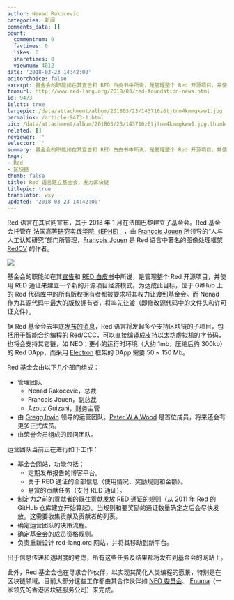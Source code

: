```yaml
---
author: Nenad Rakocevic
categories: 新闻
comments_data: []
count:
  commentnum: 0
  favtimes: 0
  likes: 0
  sharetimes: 0
  viewnum: 4012
date: '2018-03-23 14:42:00'
editorchoice: false
excerpt: 基金会的职能如在其宣告和 RED 白皮书中所说，是管理整个 Red 开源项目，并使用 RED 通证来建立一个新的开源项目经济模式。
fromurl: http://www.red-lang.org/2018/03/red-foundation-news.html
id: 9473
islctt: true
largepic: /data/attachment/album/201803/23/143716z6tjtnm4kmmgkww1.jpg
permalink: /article-9473-1.html
pic: /data/attachment/album/201803/23/143716z6tjtnm4kmmgkww1.jpg.thumb.jpg
related: []
reviewer: ''
selector: ''
summary: 基金会的职能如在其宣告和 RED 白皮书中所说，是管理整个 Red 开源项目，并使用 RED 通证来建立一个新的开源项目经济模式。
tags:
- Red
- 区块链
thumb: false
title: Red 语言建立基金会，发力区块链
titlepic: true
translator: wxy
updated: '2018-03-23 14:42:00'
---
```


Red 语言在其官网宣布，其于 2018 年 1 月在法国巴黎建立了基金会。Red 基金会托管在 [法国高等研究实践学院（EPHE）](https://www.ephe.fr/en) ，由 [François Jouen](https://www.ephe.fr/ecole/nos-enseignants-chercheurs/francois-jouen) 所领导的“人与人工认知研究”部门所管理，[François Jouen](https://www.ephe.fr/ecole/nos-enseignants-chercheurs/francois-jouen) 是 Red 语言中著名的图像处理框架 [RedCV](https://github.com/ldci/redCV) 的作者。


![](/data/attachment/album/201803/23/143716z6tjtnm4kmmgkww1.jpg)


基金会的职能如在其[宣告](http://www.red-lang.org/2017/12/leaping-into-future-red-goes-blockchain.html)和 [RED 白皮书](https://ico.red-lang.org/RED-whitepaper.pdf)中所说，是管理整个 Red 开源项目，并使用 RED 通证来建立一个新的开源项目经济模式。为达成此目标，位于 GitHub 上的 Red 代码库中的所有版权拥有者都被要求将其权力让渡到基金会。而 Nenad 作为其源代码中最大的版权拥有者，将率先让渡（即修改源代码中的文件头和许可证文件）。


据 Red 基金会去年底[发布的消息](http://www.red-lang.org/2017/12/leaping-into-future-red-goes-blockchain.html)，Red 语言将发起多个支持区块链的子项目，包括用于智能合约编程的 Red/CCC，可以直接编译成支持以太坊虚拟机的字节码，也将会支持其它链，如 NEO；更小的运行时环境（大约 1mb，压缩后约 300kb）的 Red DApp，而采用 [Electron](https://en.wikipedia.org/wiki/Electron_(software_framework)) 框架的 DApp 需要 50 ~ 150 Mb。


Red 基金会由以下几个部门组成：


* 管理团队
	+ Nenad Rakocevic，总裁
	+ Francois Jouen，副总裁
	+ Azouz Guizani，财务主管
* 由 [Gregg Irwin](https://github.com/greggirwin) 领导的运营团队。[Peter W A Wood](https://github.com/peterwawood) 是首位成员，将来还会有更多正式成员。
* 由荣誉会员组成的顾问团队。


运营团队当前正在进行如下工作：


* 基金会网站，功能包括：
	+ 定期发布报告的博客平台。
	+ 关于 RED 通证的全部信息（使用情况、奖励规则和金额）。
	+ 悬赏的贡献任务（支付 RED 通证）。
* 制定为之前的贡献者的既往贡献发放 RED 通证的规则（从 2011 年 Red 的 GitHub 仓库建立开始算起）。当规则和要奖励的通证数量确定之后会尽快发放。这需要收集贡献及贡献者的列表。
* 确定运营团队的决策流程。
* 确定基金会的成员资格规则。
* 负责重新设计 red-lang.org 网站，并将其移动到新平台。


出于信息传递和透明度的考虑，所有这些任务及结果都将发布到基金会的网站上。


此外，Red 基金会也在寻求合作伙伴，以实现其简化人类编程的愿景，特别是在区块链领域。目前大部分这些工作都由其合作伙伴如 [NEO 委员会](https://neo.org/)、 [Enuma](https://www.enuma.io/index.html)（一家领先的香港区块链服务公司）来完成。